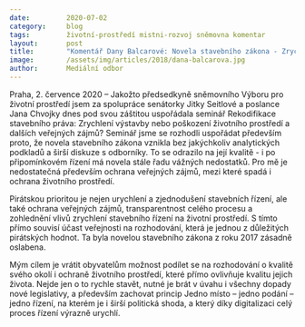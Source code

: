 ```yaml
---
date:         2020-07-02
category:     blog
tags:         životní-prostředí mistni-rozvoj sněmovna komentar
layout:       post
title:        "Komentář Dany Balcarové: Novela stavebního zákona - Zrychlení výstavby, nebo poškození životního prostředí a dalších veřejných zájmů?"
image:        /assets/img/articles/2018/dana-balcarova.jpg
author:       Mediální odbor
---   
```



Praha, 2. července 2020 – Jakožto předsedkyně sněmovního Výboru pro životní prostředí jsem za spolupráce senátorky Jitky Seitlové a poslance Jana Chvojky dnes pod svou záštitou uspořádala seminář Rekodifikace stavebního práva: Zrychlení výstavby nebo poškození životního prostředí a dalších veřejných zájmů? Seminář jsme se rozhodli uspořádat především proto, že novela stavebního zákona vznikla bez jakýchkoliv analytických podkladů a širší diskuze s odborníky. To se odrazilo na její kvalitě - i po připomínkovém řízení má novela stále řadu vážných nedostatků. Pro mě je nedostatečná především ochrana veřejných zájmů, mezi které spadá i ochrana životního prostředí.

Pirátskou prioritou je nejen urychlení a zjednodušení stavebních řízení, ale také ochrana veřejných zájmů, transparentnost celého procesu a zohlednění vlivů zrychlení stavebního řízení na životní prostředí. S tímto přímo souvisí účast veřejnosti na rozhodování, která je jednou z důležitých pirátských hodnot. Ta byla novelou stavebního zákona z roku 2017 zásadně oslabena. 

Mým cílem je vrátit obyvatelům možnost podílet se na rozhodování o kvalitě svého okolí i ochraně životního prostředí, které přímo ovlivňuje kvalitu jejich života. Nejde jen o to rychle stavět, nutné je brát v úvahu i všechny dopady nové legislativy, a především zachovat princip Jedno místo – jedno podání – jedno řízení, na kterém je i širší politická shoda, a který díky digitalizaci celý proces řízení výrazně urychlí.
